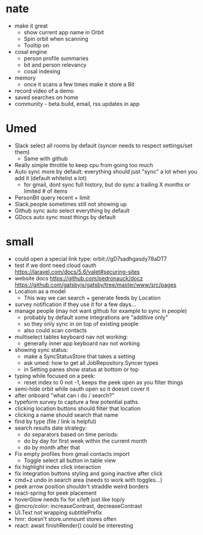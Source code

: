 # nate

- make it great
  - show current app name in Orbit <Tray />
  - Spin orbit <Orb /> when scanning
  - Tooltip on <Orb />
- cosal engine
  - person profile summaries
  - bit and person relevancy
  - cosal indexing
- memory
  - once it scans a few times make it store a Bit
- record video of a demo
- saved searches on home
- community - beta build, email, rss updates in app

# Umed

- Slack select all rooms by default (syncer needs to respect settings/set them)
  - Same with github
- Really simple throttle to keep cpu from going too much
- Auto sync more by default: everything should just "sync" a lot when you add it (default whitelist a lot)
  - for gmail, dont sync full history, but do sync a trailing X months or limited # of items
- PersonBit query recent + limit
- Slack.people sometimes still not showing up
- Github sync auto select everything by default
- GDocs auto sync most things by default

# small

- could open a special link type: orbit://gD7sadhgasdy78aDT7
- test if we dont need cloud oauth https://laravel.com/docs/5.6/valet#securing-sites
- website docs https://github.com/pedronauck/docz https://github.com/gatsbyjs/gatsby/tree/master/www/src/pages
- Location as a model
  - This way we can search + generate feeds by Location
- survey notification if they use it for a few days...
- manage people (may not want github for example to sync in people)
  - probably by default some integrations are "additive only"
  - so they only sync in on top of existing people
  - also could scan contacts
- multiselect tables keyboard nav not working:
  - generally inner app keyboard nav not working
- showing sync status:
  - make a SyncStatusStore that takes a setting
  - ask umed: how to get all JobRepository.Syncer types
  - in Setting panes show status at bottom or top
- typing while focused on a peek:
  - reset index to 0 not -1, keeps the peek open as you filter things
- semi-hide orbit while oauth open so it doesnt cover it
- after onboard "what can i do / search?"
- typeform survey to capture a few potential paths
- clicking location buttons should filter that location
- clicking a name should search that name
- find by type (file / link is helpful)
- search results date strategy:
  - do separators based on time periods:
  - do by day for first week within the current month
  - do by month after that
- Fix empty profiles from gmail contacts import
  - Toggle select all button in table view
- fix highlight index click interaction
- fix integration buttons styling and going inactive after click
- cmd+z undo in search area (needs to work with toggles...)
- peek arrow position shouldn't straddle weird borders
- react-spring for peek placement
- hoverGlow needs fix for x/left just like top/y
- @mcro/color: increaseContrast, decreaseContrast
- UI.Text not wrapping subtitlePrefix
- hmr: doesn't store.unmount stores often
- react: await finishRender() could be interesting
